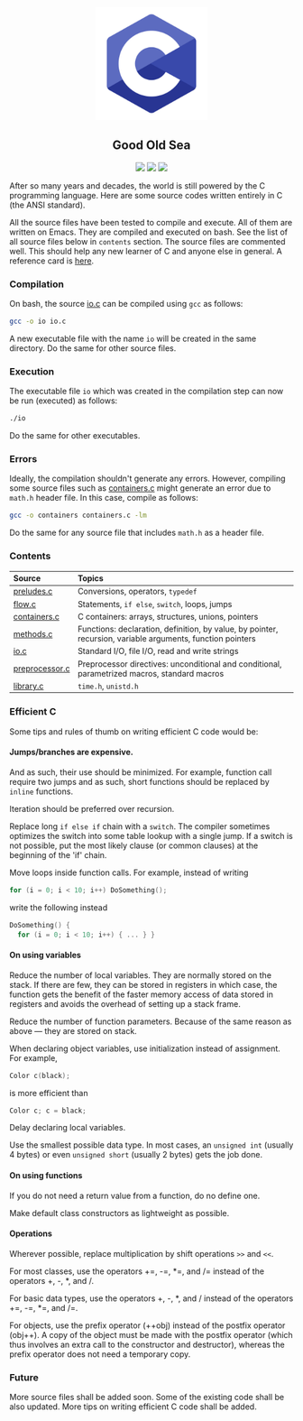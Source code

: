<p align="center">
  <img class="logo" src="images/logo.png" height="200vh"/>
</p>

<h2 align="center">
  Good Old Sea
</h2>

<p align="center">
  <img src="https://img.shields.io/badge/C-00599C?style=for-the-badge&logo=c&logoColor=white" />
  <img src="https://img.shields.io/badge/GNU%20Bash-4EAA25?style=for-the-badge&logo=GNU%20Bash&logoColor=white" />
  <img src="https://img.shields.io/badge/Emacs-%237F5AB6.svg?&style=for-the-badge&logo=gnu-emacs&logoColor=white" />
</p>
  
After so many years and decades, the world is still powered by the C programming language. Here are some source codes written entirely in C (the ANSI standard).

All the source files have been tested to compile and execute. All of them are written on Emacs. They are compiled and executed on bash. See the list of all source files below in `contents` section. The source files are commented well. This should help any new learner of C and anyone else in general. A reference card is [here](reference/CRefCard.v2.2.pdf).

### Compilation

On bash, the source [io.c](io.c) can be compiled using `gcc` as follows:

```bash
gcc -o io io.c
```

A new executable file with the name `io` will be created in the same directory. Do the same for other source files.

### Execution

The executable file `io` which was created in the compilation step can now be run (executed) as follows:

```bash
./io
```

Do the same for other executables.

### Errors

Ideally, the compilation shouldn't generate any errors. However, compiling some source files such as [containers.c](containers.c) might generate an error due to `math.h` header file. In this case, compile as follows:

```bash
gcc -o containers containers.c -lm
```

Do the same for any source file that includes `math.h` as a header file.

### Contents

| Source                        | Topics          |
| :---                          | :---            |
| [preludes.c](preludes.c)      | Conversions, operators, `typedef` |
| [flow.c](flow.c)              | Statements, `if else`, `switch`, loops, jumps |
| [containers.c](containers.c)  | C containers: arrays, structures, unions, pointers |
| [methods.c](methods.c)        | Functions: declaration, definition, by value, by pointer, recursion, variable arguments, function pointers |
| [io.c](io.c)                  | Standard I/O, file I/O, read and write strings |
| [preprocessor.c](preprocessor.c) | Preprocessor directives: unconditional and conditional, parametrized macros, standard macros |
| [library.c](library.c)        | `time.h`, `unistd.h` |

### Efficient C

Some tips and rules of thumb on writing efficient C code would be:

#### Jumps/branches are expensive.

And as such, their use should be minimized. For example, function call require two jumps and as such, short functions should be replaced by `inline` functions.

Iteration should be preferred over recursion.

Replace long `if else if` chain with a `switch`. The compiler sometimes optimizes the switch into some table lookup with a single jump. If a switch is not possible, put the most likely clause (or common clauses) at the beginning of the 'if' chain.

Move loops inside function calls. For example, instead of writing
```c
for (i = 0; i < 10; i++) DoSomething();
```
write the following instead
```c
DoSomething() {
  for (i = 0; i < 10; i++) { ... } }
```
#### On using variables

Reduce the number of local variables. They are normally stored on the stack. If there are few, they can be stored in registers in which case, the function gets the benefit of the faster memory access of data stored in registers and avoids the overhead of setting up a stack frame.

Reduce the number of function parameters. Because of the same reason as above &mdash; they are stored on stack.

When declaring object variables, use initialization instead of assignment. For example,
```c
Color c(black);
```
is more efficient than
```c
Color c; c = black;
```

Delay declaring local variables.

Use the smallest possible data type. In most cases, an `unsigned int` (usually 4 bytes) or even `unsigned short` (usually 2 bytes) gets the job done.

#### On using functions

If you do not need a return value from a function, do no define one.

Make default class constructors as lightweight as possible.

#### Operations

Wherever possible, replace multiplication by shift operations ``>>`` and ``<<``.

For most classes, use the operators +=, -=, *=, and /= instead of the operators +, -, *, and /.

For basic data types, use the operators +, -, *, and / instead of the operators +=, -=, *=, and /=.

For objects, use the prefix operator (++obj) instead of the postfix operator (obj++). A copy of the object must be made with the postfix operator (which thus involves an extra call to the constructor and destructor), whereas the prefix operator does not need a temporary copy.

### Future

More source files shall be added soon. Some of the existing code shall be also updated. More tips on writing efficient C code shall be added.
